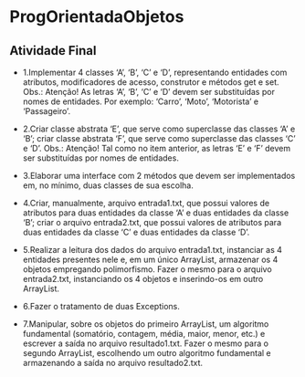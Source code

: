 # ProgOrientadaObjetos

## Atividade Final

* 1.Implementar 4 classes ‘A’, ‘B’, ‘C’ e ‘D’, representando entidades com atributos, modificadores de
acesso, construtor e métodos get e set. Obs.: Atenção! As letras ‘A’, ‘B’, ‘C’ e ‘D’ devem ser substituídas
por nomes de entidades. Por exemplo: ‘Carro’, ‘Moto’, ‘Motorista’ e ‘Passageiro’.

* 2.Criar classe abstrata ‘E’, que serve como superclasse das classes ‘A’ e ‘B’; criar classe abstrata ‘F’,
que serve como superclasse das classes ‘C’ e ‘D’. Obs.: Atenção! Tal como no item anterior, as letras ‘E’
e ‘F’ devem ser substituídas por nomes de entidades.

* 3.Elaborar uma interface com 2 métodos que devem ser implementados em, no mínimo, duas classes
de sua escolha.

* 4.Criar, manualmente, arquivo entrada1.txt, que possui valores de atributos para duas entidades da
classe ‘A’ e duas entidades da classe ‘B’; criar o arquivo entrada2.txt, que possui valores de atributos
para duas entidades da classe ‘C’ e duas entidades da classe ‘D’.

* 5.Realizar a leitura dos dados do arquivo entrada1.txt, instanciar as 4 entidades presentes nele e, em
um único ArrayList, armazenar os 4 objetos empregando polimorfismo. Fazer o mesmo para o arquivo
entrada2.txt, instanciando os 4 objetos e inserindo-os em outro ArrayList.

* 6.Fazer o tratamento de duas Exceptions.

* 7.Manipular, sobre os objetos do primeiro ArrayList, um algoritmo fundamental (somatório, contagem,
média, maior, menor, etc.) e escrever a saída no arquivo resultado1.txt. Fazer o mesmo para o segundo
ArrayList, escolhendo um outro algoritmo fundamental e armazenando a saída no arquivo
resultado2.txt.
